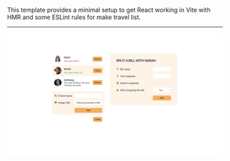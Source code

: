 This template provides a minimal setup to get React working in Vite with HMR and some ESLint rules for make travel list.

<hr/>
<div align="center">
<img src = "./src/assets/splitbillimg.png" style = "border-radius:10px">
</div>
